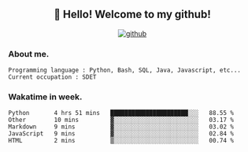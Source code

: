 <h2 align="center">👋 Hello! Welcome to my github! </h2>
<p align="center">
  <a href="https://github.com/usergwen"><img src="https://img.shields.io/badge/GitHub-24292e" alt="github"></a>
</p>

### About me.

```Plain Text
Programming language : Python, Bash, SQL, Java, Javascript, etc...
Current occupation : SDET
```
### Wakatime in week.

<!--START_SECTION:waka-->
```text
Python       4 hrs 51 mins   ██████████████████████░░░   88.55 % 
Other        10 mins         ▓░░░░░░░░░░░░░░░░░░░░░░░░   03.17 % 
Markdown     9 mins          ▓░░░░░░░░░░░░░░░░░░░░░░░░   03.02 % 
JavaScript   9 mins          ▓░░░░░░░░░░░░░░░░░░░░░░░░   02.84 % 
HTML         2 mins          ▒░░░░░░░░░░░░░░░░░░░░░░░░   00.74 % 
```
<!--END_SECTION:waka-->
